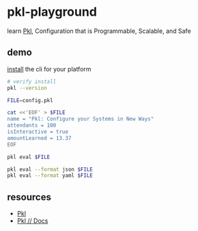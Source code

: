 # pkl-playground

learn [Pkl](https://pkl-lang.org/index.html), Configuration that is Programmable, Scalable, and Safe

## demo

[install](https://pkl-lang.org/main/current/pkl-cli/index.html#installation) the cli for your platform

```sh
# verify install
pkl --version

FILE=config.pkl

cat <<'EOF' > $FILE
name = "Pkl: Configure your Systems in New Ways"
attendants = 100
isInteractive = true
amountLearned = 13.37
EOF

pkl eval $FILE

pkl eval --format json $FILE 
pkl eval --format yaml $FILE 
```

## resources

- [Pkl](https://pkl-lang.org/index.html)
- [Pkl // Docs](https://pkl-lang.org/main/current/index.html)